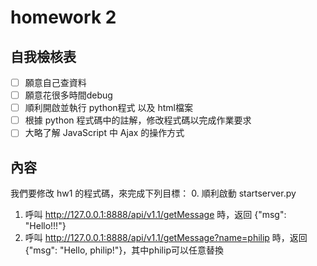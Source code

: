 # homework 2

## 自我檢核表

- [ ] 願意自己查資料
- [ ] 願意花很多時間debug
- [ ] 順利開啟並執行 python程式 以及 html檔案
- [ ] 根據 python 程式碼中的註解，修改程式碼以完成作業要求
- [ ] 大略了解 JavaScript 中 Ajax 的操作方式

## 內容

我們要修改 hw1 的程式碼，來完成下列目標：
0. 順利啟動 startserver.py
1. 呼叫 http://127.0.0.1:8888/api/v1.1/getMessage 時，返回 {"msg": "Hello!!!"}
2. 呼叫 http://127.0.0.1:8888/api/v1.1/getMessage?name=philip 時，返回 {"msg": "Hello, philip!"}，其中philip可以任意替換